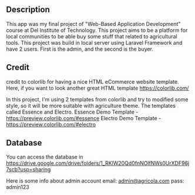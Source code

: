 ## Description
This app was my final project of "Web-Based Application Development" course at Del Institute of Technology.
This project aims to be a platform for local communities to be able buy some stuff that related to agricultural tools.
This project was build in local server using Laravel Framework and have 2 users. First is the admin, and the second is the buyer.

## Credit
credit to colorlib for having a nice HTML eCommerce website template.
Here, if you want to look another great HTML template https://colorlib.com/

In this project, I'm using 2 templates from colorlib and try to modified some style, so it will be more suitable with agriculture theme. The templates called Essence and Electro.
Essence Demo Template - https://preview.colorlib.com/#essence
Electro Demo Template - https://preview.colorlib.com/#electro

## Database
You can access the database in https://drive.google.com/drive/folders/1_RKlW20Qd0fnNOlfNWs0UrXDF96j7scb?usp=sharing

Here is some info about admin account
email: admin@agricola.com
pass: admin123
